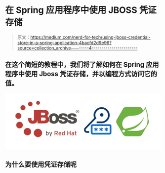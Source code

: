 # 在 Spring 应用程序中使用 JBOSS 凭证存储

> 原文：<https://medium.com/nerd-for-tech/using-jboss-credential-store-in-a-spring-application-4bacfd2d9e96?source=collection_archive---------4----------------------->

## 在这个简短的教程中，我们将了解如何在 Spring 应用程序中使用 Jboss 凭证存储，并以编程方式访问它的值。

![](img/13e84cf5d21bc9e7187cb77a931e71ec.png)

## 为什么要使用凭证存储呢